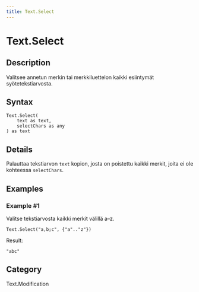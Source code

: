 ```yaml
---
title: Text.Select
---
```


# Text.Select


## Description

Valitsee annetun merkin tai merkkiluettelon kaikki esiintymät syötetekstiarvosta.


## Syntax

```powerquery
Text.Select(
    text as text,
    selectChars as any
) as text
```


## Details

Palauttaa tekstiarvon <code>text</code> kopion, josta on poistettu kaikki merkit, joita ei ole kohteessa <code>selectChars</code>.  


## Examples

### Example #1 
Valitse tekstiarvosta kaikki merkit välillä a–z.
```powerquery
Text.Select("a,b;c", {"a".."z"})
```

Result: 
```powerquery
"abc"
```




## Category
Text.Modification
